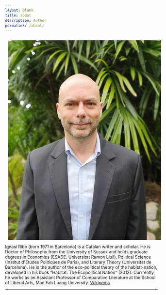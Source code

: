```yaml
---
layout: blank
title: about
description: Author
permalink: /about/
---
```


<img class="col one right" src="/assets/img/Ignasi-photo.jpg" style="margin: 10px">

<br/>
Ignasi Ribó (born 1971 in Barcelona) is a Catalan writer and scholar. He is Doctor of Philosophy from the University of Sussex and holds graduate degrees in Economics (ESADE, Universitat Ramon Llull), Political Science (Institut d'Études Politiques de Paris), and Literary Theory (Universitat de Barcelona). He is the author of the eco-political theory of the habitat-nation, developed in his book "Habitat: The Ecopolitical Nation" (2012). Currrently, he works as an Assistant Professor of Comparative Literature at the School of Liberal Arts, Mae Fah Luang University. 
<a href="https://en.wikipedia.org/wiki/Ignasi_Rib%C3%B3" target="_blank">Wikipedia</a>
<br/>
<hr/>
<br/>


<span class="contacticon center">
	<a href="mailto:mail@ignasiribo.com"><i class="fa fa-envelope"></i></a>
	<!---  <a href="https://www.linkedin.com/in/ignasiribo" target="_blank"><i class="fa fa-linkedin-square"></i></a> -->
	<a href="https://twitter.com/seliestel" target="_blank"><i class="fa fa-twitter"></i></a>
	<a href="https://scholar.google.com/citations?user=IJpKVRgAAAAJ&hl=en" target="_blank"><i class="fa fa-graduation-cap"></i></a>
</span>


